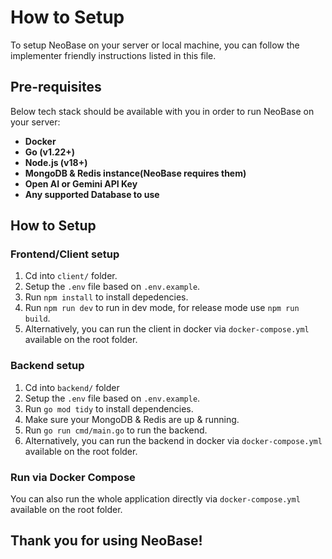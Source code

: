 # How to Setup
To setup NeoBase on your server or local machine, you can follow the implementer friendly instructions listed in this file.

## Pre-requisites
Below tech stack should be available with you in order to run NeoBase on your server:
- **Docker**
- **Go (v1.22+)**
- **Node.js (v18+)**
- **MongoDB & Redis instance(NeoBase requires them)**
- **Open AI or Gemini API Key**
- **Any supported Database to use**

## How to Setup

### Frontend/Client setup

1. Cd into `client/` folder.
2. Setup the `.env` file based on `.env.example`.
3. Run `npm install` to install depedencies.
4. Run `npm run dev` to run in dev mode, for release mode use `npm run build`.
5. Alternatively, you can run the client in docker via `docker-compose.yml` available on the root folder.

### Backend setup
1. Cd into `backend/` folder
2. Setup the `.env` file based on `.env.example`.
3. Run `go mod tidy` to install dependencies.
4. Make sure your MongoDB & Redis are up & running.
5. Run `go run cmd/main.go` to run the backend.
6. Alternatively, you can run the backend in docker via `docker-compose.yml` available on the root folder.


### Run via Docker Compose
You can also run the whole application directly via `docker-compose.yml` available on the root folder.

## Thank you for using NeoBase!